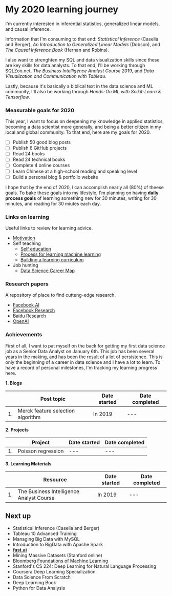 # My 2020 learning journey

I'm currently interested in inferential statistics, generalized linear models, and causal inference.

Information that I'm consuming to that end: _Statistical Inference_ (Casella and Berger), _An Introduction to Generalized Linear Models_ (Dobson), and _The Causal Inference Book_ (Hernan and Robins).

I also want to strenghten my SQL and data visualization skills since these are key skills for data analysts. To that end, I'll be working through SQLZoo.net, _The Business Intelligence Analyst Course 2019_, and _Data Visualization and Communication with Tableau_.

Lastly, because it's basically a biblical text in the data science and ML community, I'll also be working through _Hands-On ML with Scikit-Learn & Tensorflow_.

### Measurable goals for 2020

This year, I want to focus on deepening my knowledge in applied statistics, becoming a data scientist more generally, and being a better citizen in my local and global community. To that end, here are my goals for 2020. 

- [ ] Publish 50 good blog posts
- [ ] Publish 6 GitHub projects
- [ ] Read 24 books
- [ ] Read 24 technical books
- [ ] Complete 4 online courses
- [ ] Learn Chinese at a high-school reading and speaking level
- [ ] Build a personal blog & portfolio website

I hope that by the end of 2020, I can accomplish nearly all (80%) of theese goals. To bake these goals into my lifestyle, I'm planning on having **daily process goals** of learning something new for 30 minutes, writing for 30 minutes, and reading for 30 miutes each day.


### Links on learning

Useful links to review for learning advice.

- [Motivation](https://www.nateliason.com/blog/motivation)
- Self teaching
    - [Self education](https://www.nateliason.com/blog/self-education)
    - [Process for learning machine learning](https://elitedatascience.com/learn-machine-learning#step-0)
    - [Building a learning curriculum](https://medium.com/@rchang/how-i-build-learning-projects-part-i-54dbaad68961)
- Job hunting
    - [Data Science Career Map](https://datasciencecareermap.com/)

### Research papers

A repository of place to find cutteng-edge research.

- [Facebook AI](https://ai.facebook.com/research)
- [Facebook Research](https://research.fb.com)
- [Baidu Research](http://research.baidu.com/Research_Areas/index-view?id=55)
- [OpenAI](https://openai.com/progress/)


### Achievements

First of all, I want to pat myself on the back for getting my first data science job as a Senior Data Analyst on January 6th. This job has been several years in the making, and has been the result of a lot of persistence. This is only the beginning of a career in data science and I have a lot to learn. To have a record of personal milestones, I'm tracking my learning progress here.

**1. Blogs**

| | Post topic|Date started|Date completed|
| --- | --- | --- | --- |
| 1. | Merck feature selection algorithm | In 2019 | --- |

**2. Projects**

| | Project|Date started|Date completed|
| --- | --- | --- | --- |
| 1. | Poisson regression | --- | --- |

**3. Learning Materials**

| | Resource|Date started|Date completed|
| --- | --- | --- | --- |
| 1. |The Business Intelligence Analyst Course| In 2019 | --- |

## Next up

- Statistical Inference (Casella and Berger)
- Tableau 10 Advanced Training
- Managing Big Data with MySQL
- Introduction to BigData with Apache Spark
- **[fast.ai](https://course.fast.ai/)** 
- Mining Massive Datasets (Stanford online)
- [Bloomberg Foundations of Machine Learning](https://bloomberg.github.io/foml/#home)
- Stanford's CS 224: Deep Learning for Natural Language Processing
- Coursera Deep Learning Specialization
- Data Science From Scratch
- Deep Learning Book
- Python for Data Analysis
